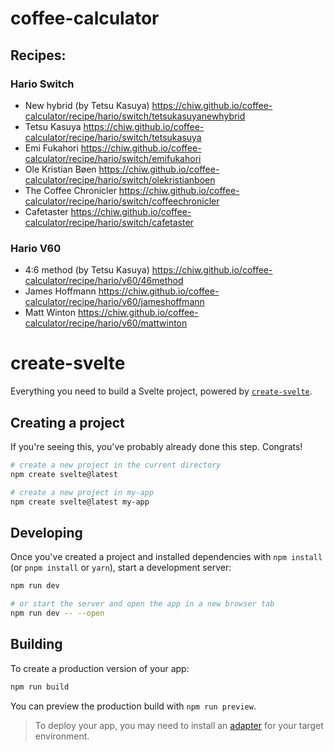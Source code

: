 # coffee-calculator

## Recipes:
### Hario Switch
- New hybrid (by Tetsu Kasuya) https://chiw.github.io/coffee-calculator/recipe/hario/switch/tetsukasuyanewhybrid
- Tetsu Kasuya https://chiw.github.io/coffee-calculator/recipe/hario/switch/tetsukasuya
- Emi Fukahori https://chiw.github.io/coffee-calculator/recipe/hario/switch/emifukahori
- Ole Kristian Bøen https://chiw.github.io/coffee-calculator/recipe/hario/switch/olekristianboen
- The Coffee Chronicler https://chiw.github.io/coffee-calculator/recipe/hario/switch/coffeechronicler
- Cafetaster https://chiw.github.io/coffee-calculator/recipe/hario/switch/cafetaster

### Hario V60
- 4:6 method (by Tetsu Kasuya) https://chiw.github.io/coffee-calculator/recipe/hario/v60/46method
- James Hoffmann https://chiw.github.io/coffee-calculator/recipe/hario/v60/jameshoffmann
- Matt Winton https://chiw.github.io/coffee-calculator/recipe/hario/v60/mattwinton


# create-svelte

Everything you need to build a Svelte project, powered by [`create-svelte`](https://github.com/sveltejs/kit/tree/main/packages/create-svelte).

## Creating a project

If you're seeing this, you've probably already done this step. Congrats!

```bash
# create a new project in the current directory
npm create svelte@latest

# create a new project in my-app
npm create svelte@latest my-app
```

## Developing

Once you've created a project and installed dependencies with `npm install` (or `pnpm install` or `yarn`), start a development server:

```bash
npm run dev

# or start the server and open the app in a new browser tab
npm run dev -- --open
```

## Building

To create a production version of your app:

```bash
npm run build
```

You can preview the production build with `npm run preview`.

> To deploy your app, you may need to install an [adapter](https://kit.svelte.dev/docs/adapters) for your target environment.
